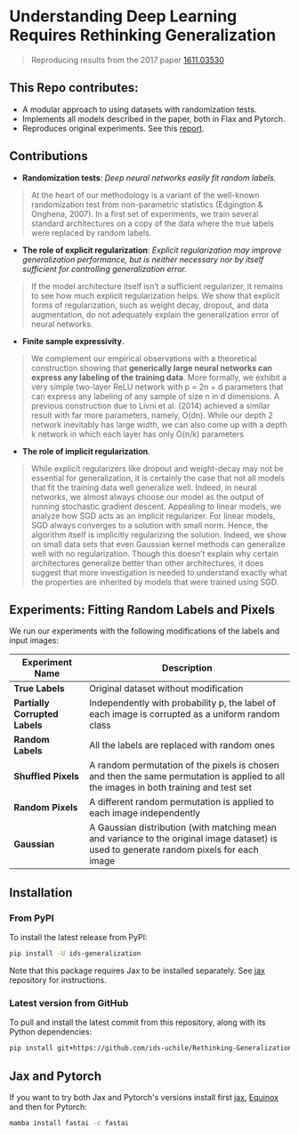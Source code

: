 # Understanding Deep Learning Requires Rethinking Generalization

>Reproducing results from the 2017 paper [1611.03530](https://arxiv.org/abs/1611.03530)

## This Repo contributes:
- A modular approach to using datasets with randomization tests.
- Implements all models described in the paper, both in Flax and Pytorch.
- Reproduces original experiments. See this [report](https://wandb.ai/stepp1/generalization-2/reports/Understanding-Rethinking-Generalization-CIFAR10--Vmlldzo0NTA3Njcz).


## Contributions

* **Randomization tests**: *Deep neural networks easily fit random labels.*
>  At the heart of our methodology is a variant of the well-known randomization test from non-parametric statistics (Edgington & Onghena, 2007). In a first set of experiments, we train several standard architectures on a copy of the data where the true labels were replaced by random labels.

* **The role of explicit regularization**: *Explicit regularization may improve generalization performance, but is neither necessary nor by itself sufficient for controlling generalization error.*
> If the model architecture itself isn’t a sufficient regularizer, it remains to see how much explicit regularization helps. We show that explicit forms of regularization, such as weight decay, dropout, and data augmentation, do not adequately explain the generalization error of neural networks.

* **Finite sample expressivity**. 
> We complement our empirical observations with a theoretical construction showing that **generically large neural networks can express any labeling of the training data**. More formally, we exhibit a very simple two-layer ReLU network with p = 2n + d parameters that can express any labeling of any sample of size n in d dimensions. A previous construction due to Livni et al. (2014) achieved a similar result with far more parameters, namely, O(dn). While our depth 2 network inevitably has large width, we can also come up with a depth k network in which each layer has only O(n/k) parameters

* **The role of implicit regularization**. 
> While explicit regularizers like dropout and weight-decay may not be essential for generalization, it is certainly the case that not all models that fit the training data well generalize well. Indeed, in neural networks, we almost always choose our model as the output of running stochastic gradient descent. Appealing to linear models, we analyze how SGD acts as an implicit regularizer. For linear models, SGD always converges to a solution with small norm. Hence, the algorithm itself is implicitly regularizing the solution. Indeed, we show on small data sets that even Gaussian kernel methods can generalize well with no regularization. Though this doesn’t explain why certain architectures generalize better than other architectures, it does suggest that more investigation is needed to understand exactly what the properties are inherited by models that were trained using SGD.

## Experiments: Fitting Random Labels and Pixels
We run our experiments with the following modifications of the labels and input images:

| Experiment Name | Description |
| --------------- | ----------- |
| **True Labels**                | Original dataset without modification |
| **Partially Corrupted Labels** | Independently with probability p, the label of each image is corrupted as a uniform random class |
| **Random Labels**              | All the labels are replaced with random ones |
| **Shuffled Pixels**            | A random permutation of the pixels is chosen and then the same permutation is applied to all the images in both training and test set |
| **Random Pixels**              | A different random permutation is applied to each image independently |
| **Gaussian**                   | A Gaussian distribution (with matching mean and variance to the original image dataset) is used to generate random pixels for each image |


## Installation

### From PyPI

To install the latest release from PyPI:

```bash
pip install -U ids-generalization
```

Note that this package requires Jax to be installed separately. See [jax](https://github.com/google/jax/blob/main/README.md) repository for instructions.

### Latest version from GitHub

To pull and install the latest commit from this repository, along with its Python dependencies:

```bash
pip install git+https://github.com/ids-uchile/Rethinking-Generalization.git
```

## Jax and Pytorch
If you want to try both Jax and Pytorch's versions install first [jax](https://github.com/google/jax), [Equinox](https://github.com/patrick-kidger/equinox) and then for Pytorch:

```bash
mamba install fastai -c fastai
```
